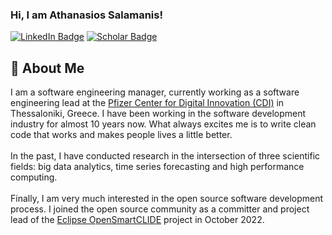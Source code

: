 ### Hi, I am Athanasios Salamanis!
[![LinkedIn Badge](https://img.shields.io/badge/-LinkedIn-c14438?style=plastic-square&logo=linkedin&logoColor=white&color=0077B5)](https://www.linkedin.com/in/athanasios-salamanis)
[![Scholar Badge](https://img.shields.io/badge/-Scholar-c14438?style=plastic-square&logo=google&logoColor=white&color=4285F4)](https://scholar.google.com/citations?user=f7hypjsAAAAJ](https://scholar.google.gr/citations?user=osI-EsIAAAAJ&hl=el&oi=ao))

## 🚀 About Me
I am a software engineering manager, currently working as a software engineering lead at the [Pfizer Center for Digital Innovation (CDI)](https://centerfordigitalinnovation.pfizer.com/) in Thessaloniki, Greece. I have been working in the software development industry for almost 10 years now. What always excites me is to write clean code that works and makes people lives a little better. 
\
\
In the past, I have conducted research in the intersection of three scientific fields: big data analytics, time series forecasting and high performance computing.
\
\
Finally, I am very much interested in the open source software development process. I joined the open source community as a committer and project lead of the [Eclipse OpenSmartCLIDE](https://projects.eclipse.org/projects/ecd.opensmartclide) project in October 2022.
